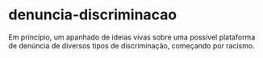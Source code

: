 # denuncia-discriminacao
Em princípio, um apanhado de ideias vivas sobre uma possível plataforma de denúncia de diversos tipos de discriminação, começando por racismo.
